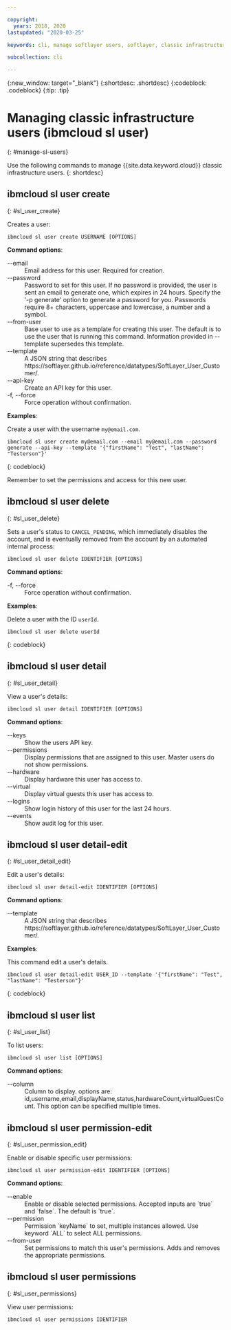 ```yaml
---

copyright:
  years: 2018, 2020
lastupdated: "2020-03-25"

keywords: cli, manage softlayer users, softlayer, classic infrastructure, user management, ibmcloud sl user

subcollection: cli

---
```


{:new_window: target="_blank"}
{:shortdesc: .shortdesc}
{:codeblock: .codeblock}
{:tip: .tip}

# Managing classic infrastructure users (ibmcloud sl user)
{: #manage-sl-users}

Use the following commands to manage {{site.data.keyword.cloud}} classic infrastructure users.
{: shortdesc}

## ibmcloud sl user create
{: #sl_user_create}

Creates a user:
```
ibmcloud sl user create USERNAME [OPTIONS]
```

<strong>Command options</strong>:
<dl>
<dt>--email</dt>
<dd>Email address for this user. Required for creation.</dd>
<dt>--password</dt>
<dd>Password to set for this user. If no password is provided, the user is sent an email to generate one, which expires in 24 hours. Specify the '-p generate' option to generate a password for you. Passwords require 8+ characters, uppercase and lowercase, a number and a symbol.</dd>
<dt>--from-user</dt>
<dd>Base user to use as a template for creating this user. The default is to use the user that is running this command. Information provided in --template supersedes this template.</dd>
<dt>--template</dt>
<dd>A JSON string that describes https://softlayer.github.io/reference/datatypes/SoftLayer_User_Customer/.</dd>
<dt>--api-key</dt>
<dd>Create an API key for this user.</dd>
<dt>-f, --force</dt>
<dd>Force operation without confirmation.</dd>
</dl>

**Examples**:

Create a user with the username `my@email.com`.
```
ibmcloud sl user create my@email.com --email my@email.com --password generate --api-key --template '{"firstName": "Test", "lastName": "Testerson"}'
```
{: codeblock}

Remember to set the permissions and access for this new user.

## ibmcloud sl user delete
{: #sl_user_delete}

Sets a user's status to `CANCEL_PENDING`, which immediately disables the account, and is eventually removed from the account by an automated internal process:
```
ibmcloud sl user delete IDENTIFIER [OPTIONS]
```

<strong>Command options</strong>:
<dl>
<dt>-f, --force</dt>
<dd>Force operation without confirmation.</dd>
</dl>

**Examples**:

Delete a user with the ID `userId`.
```
ibmcloud sl user delete userId
```
{: codeblock}


## ibmcloud sl user detail
{: #sl_user_detail}

View a user's details:
```
ibmcloud sl user detail IDENTIFIER [OPTIONS]
```

<strong>Command options</strong>:
<dl>
<dt>--keys</dt>
<dd>Show the users API key.</dd>
<dt>--permissions</dt>
<dd>Display permissions that are assigned to this user. Master users do not show permissions.</dd>
<dt>--hardware</dt>
<dd>Display hardware this user has access to.</dd>
<dt>--virtual</dt>
<dd>Display virtual guests this user has access to.</dd>
<dt>--logins</dt>
<dd>Show login history of this user for the last 24 hours.</dd>
<dt>--events</dt>
<dd>Show audit log for this user.</dd>
</dl>


## ibmcloud sl user detail-edit
{: #sl_user_detail_edit}

Edit a user's details:
```
ibmcloud sl user detail-edit IDENTIFIER [OPTIONS]
```

<strong>Command options</strong>:
<dl>
<dt>--template</dt>
<dd>A JSON string that describes https://softlayer.github.io/reference/datatypes/SoftLayer_User_Customer/.</dd>
</dl>

**Examples**:

This command edit a user's details.
```
ibmcloud sl user detail-edit USER_ID --template '{"firstName": "Test", "lastName": "Testerson"}'
```
{: codeblock}

## ibmcloud sl user list 
{: #sl_user_list} 

To list users:
```
ibmcloud sl user list [OPTIONS]
```

<strong>Command options</strong>:
<dl>
<dt>--column</dt>
<dd>Column to display. options are: id,username,email,displayName,status,hardwareCount,virtualGuestCount. This option can be specified multiple times.</dd>
</dl>

## ibmcloud sl user permission-edit
{: #sl_user_permission_edit}

Enable or disable specific user permissions:
```
ibmcloud sl user permission-edit IDENTIFIER [OPTIONS]
```

<strong>Command options</strong>:
<dl>
<dt>--enable</dt>
<dd>Enable or disable selected permissions. Accepted inputs are `true` and `false`. The default is `true`.</dd>
<dt>--permission</dt>
<dd>Permission `keyName` to set, multiple instances allowed. Use keyword `ALL` to select ALL permissions.</dd>
<dt>--from-user</dt>
<dd>Set permissions to match this user's permissions. Adds and removes the appropriate permissions.</dd>
</dl>

## ibmcloud sl user permissions
{: #sl_user_permissions}

View user permissions:
```
ibmcloud sl user permissions IDENTIFIER
```
